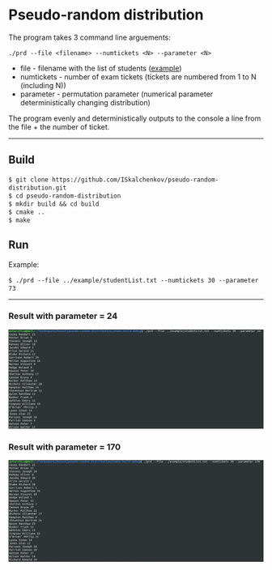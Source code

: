 # Pseudo-random distribution
The program takes 3 command line arguements:  
```shell
./prd --file <filename> --numtickets <N> --parameter <N>
```
- file - filename with the list of students ([example](https://github.com/ISkalchenkov/pseudo-random-distribution/blob/main/example/studentList.txt))
- numtickets - number of exam tickets (tickets are numbered from 1 to N (including N))
- parameter - permutation parameter (numerical parameter deterministically changing distribution)

The program evenly and deterministically outputs to the console a line from the file + the number of ticket.
***
## Build
```shell
$ git clone https://github.com/ISkalchenkov/pseudo-random-distribution.git
$ cd pseudo-random-distribution
$ mkdir build && cd build
$ cmake ..
$ make
```
## Run
Example:
```shell
$ ./prd --file ../example/studentList.txt --numtickets 30 --parameter 73
```
***
### Result with parameter = 24
![parameter24](https://github.com/ISkalchenkov/pseudo-random-distribution/blob/main/imgs/parameter_24.png)
### Result with parameter = 170
![parameter170](https://github.com/ISkalchenkov/pseudo-random-distribution/blob/main/imgs/parameter_170.png)
